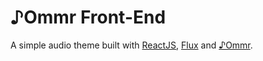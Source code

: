 ♪Ommr Front-End
========

A simple audio theme built with [ReactJS](https://github.com/facebook/react), [Flux](https://github.com/facebook/flux) and [♪Ommr](https://github.com/Fraina/-Ommr).
